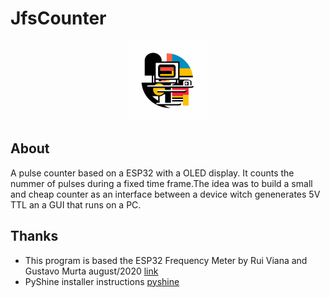 # JfsCounter
<p align="center">
   <img src="doku/jfspc.png" width="128">
</p>

## About
A pulse counter based on a ESP32 with a OLED display. It counts the nummer of pulses during a fixed time frame.The idea was to build a small and cheap counter as an interface between a device witch genenerates 5V TTL an a GUI that runs on a PC.
## Thanks 

- This program is based the ESP32 Frequency Meter by Rui Viana and Gustavo Murta august/2020 [link](https://blog.eletrogate.com/esp32-frequencimetro-de-precisao)
- PyShine installer instructions [pyshine](https://www.youtube.com/watch?v=JjtqLPbh9-o)

